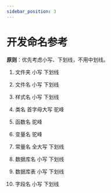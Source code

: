 ```yaml
---
sidebar_position: 3
---
```

# 开发命名参考

**原则**：优先考虑小写、下划线，不用中划线。

1. 文件夹 小写 下划线

2. 文件名 小写 下划线

3. 样式名 小写 下划线

4. 类名 首字母大写 驼峰

5. 函数名 驼峰

6. 变量名 驼峰

7. 常量名 全大写 下划线

8. 数据库名 小写 下划线

9. 数据库表 小写 下划线

10. 字段名 小写 下划线
